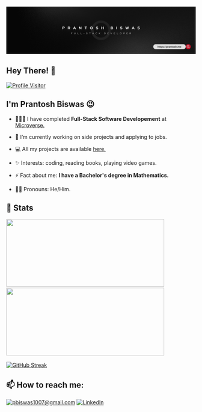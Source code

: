 ![Banner](https://github.com/PrantoshB/PrantoshB/blob/master/Full-Stack%20developer.png)

<h2>Hey There! 👋</h2>

[![Profile Visitor](https://komarev.com/ghpvc/?username=PrantoshB&color=brightgreen)](https://github.com/PrantoshB)
## I'm Prantosh Biswas 😉


- 👨🏻‍💻 I have completed **Full-Stack Software Developement** at [Microverse.](https://www.microverse.org/?grsf=prantosh-ck1wny)

- 🌱 I’m currently working on side projects and applying to jobs.

- 💻 All my projects are available [here.](https://github.com/PrantoshB?tab=repositories)

- ✨ Interests: coding, reading books, playing video games.

- ⚡ Fact about me: **I have a Bachelor's degree in Mathematics.**

- 🧔🏻 Pronouns: He/Him.


<h2>🚀 Stats</h2>

<div>
  <img height="180" width="420" src="https://github-readme-stats-eight-theta.vercel.app/api?username=PrantoshB&show_icons=true&theme=nightowl&count_private=true"/>
  <img height="180" width="420" src="https://github-readme-stats.vercel.app/api/top-langs/?username=PrantoshB&show_icons=true&theme=nightowl&layout=compact&count_prrivate=true"/>
</div>

[![GitHub Streak](https://streak-stats.demolab.com?user=prantoshb&theme=radical&card_width=799)](https://git.io/streak-stats)


<h2>📫 How to reach me:</h2>

<a href="mailto:pbiswas1007@gmail.com">![pbiswas1007@gmail.com](https://img.shields.io/badge/Gmail-D14836?style=for-the-badge&logo=gmail&logoColor=white)</a> <a href="https://www.linkedin.com/in/prantosh/">![LinkedIn](https://img.shields.io/badge/LinkedIn-0077B5?style=for-the-badge&logo=linkedin&logoColor=white)</a>
